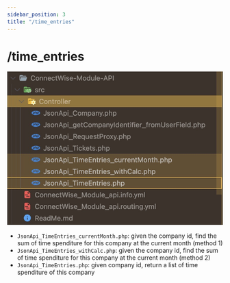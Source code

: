 ```yaml
---
sidebar_position: 3
title: "/time_entries"
---
```




# /time_entries

![1](./assets/1.jpg)

- `JsonApi_TimeEntries_currentMonth.php`: given the company id, find the sum of time spenditure for this company at the current month (method 1)
- `JsonApi_TimeEntries_withCalc.php`: given the company id, find the sum of time spenditure for this company at the current month (method 2)
- `JsonApi_TimeEntries.php`: given company id, return a list of time spenditure of this company
